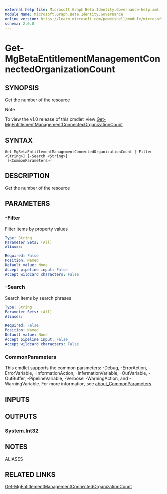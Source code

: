 ```yaml
---
external help file: Microsoft.Graph.Beta.Identity.Governance-help.xml
Module Name: Microsoft.Graph.Beta.Identity.Governance
online version: https://learn.microsoft.com/powershell/module/microsoft.graph.beta.identity.governance/get-mgbetaentitlementmanagementconnectedorganizationcount
schema: 2.0.0
---
```


# Get-MgBetaEntitlementManagementConnectedOrganizationCount

## SYNOPSIS
Get the number of the resource

> [!NOTE]
> To view the v1.0 release of this cmdlet, view [Get-MgEntitlementManagementConnectedOrganizationCount](/powershell/module/Microsoft.Graph.Identity.Governance/Get-MgEntitlementManagementConnectedOrganizationCount?view=graph-powershell-v1.0)

## SYNTAX

```
Get-MgBetaEntitlementManagementConnectedOrganizationCount [-Filter <String>] [-Search <String>]
 [<CommonParameters>]
```

## DESCRIPTION
Get the number of the resource

## PARAMETERS

### -Filter
Filter items by property values

```yaml
Type: String
Parameter Sets: (All)
Aliases:

Required: False
Position: Named
Default value: None
Accept pipeline input: False
Accept wildcard characters: False
```

### -Search
Search items by search phrases

```yaml
Type: String
Parameter Sets: (All)
Aliases:

Required: False
Position: Named
Default value: None
Accept pipeline input: False
Accept wildcard characters: False
```

### CommonParameters
This cmdlet supports the common parameters: -Debug, -ErrorAction, -ErrorVariable, -InformationAction, -InformationVariable, -OutVariable, -OutBuffer, -PipelineVariable, -Verbose, -WarningAction, and -WarningVariable. For more information, see [about_CommonParameters](http://go.microsoft.com/fwlink/?LinkID=113216).

## INPUTS

## OUTPUTS

### System.Int32
## NOTES

ALIASES

## RELATED LINKS
[Get-MgEntitlementManagementConnectedOrganizationCount](/powershell/module/Microsoft.Graph.Identity.Governance/Get-MgEntitlementManagementConnectedOrganizationCount?view=graph-powershell-v1.0)

